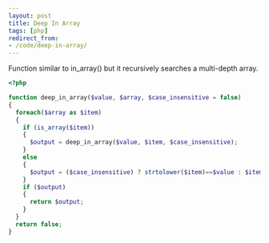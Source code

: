 ```yaml
---
layout: post
title: Deep In Array
tags: [php]
redirect_from:
- /code/deep-in-array/
---
```

Function similar to in_array() but it recursively searches a multi-depth array.

<!--break-->

```php
<?php

function deep_in_array($value, $array, $case_insensitive = false)
{
  foreach($array as $item)
  {
    if (is_array($item))
    {
      $output = deep_in_array($value, $item, $case_insensitive);
    }
    else
    {
      $output = ($case_insensitive) ? strtolower($item)==$value : $item==$value;
    }
    if ($output)
    {
      return $output;
    }
  }
  return false;
}
```